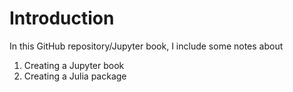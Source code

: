 # Introduction

In this GitHub repository/Jupyter book, I include some notes about
1. Creating a Jupyter book
2. Creating a Julia package

